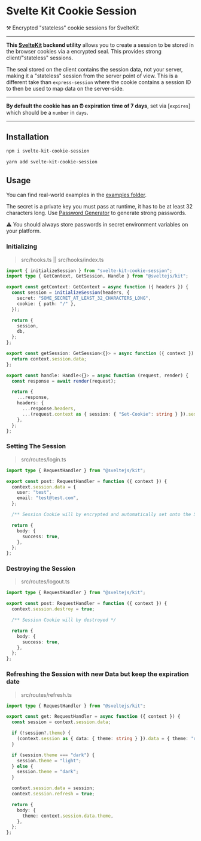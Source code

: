 # Svelte Kit Cookie Session

⚒️ Encrypted "stateless" cookie sessions for SvelteKit

---

**This [SvelteKit](https://kit.svelte.dev) backend utility** allows you to create a session to be stored in the browser cookies via a encrypted seal. This provides strong client/"stateless" sessions.

The seal stored on the client contains the session data, not your server, making it a "stateless" session from the server point of view. This is a different take than `express-session` where the cookie contains a session ID to then be used to map data on the server-side.

---

**By default the cookie has an ⏰ expiration time of 7 days**, set via [`expires`] which should be a `number` in `days`.

---

## Installation

```bash
npm i svelte-kit-cookie-session

yarn add svelte-kit-cookie-session
```

## Usage

You can find real-world examples in the [examples folder](./examples/).

The secret is a private key you must pass at runtime, it has to be at least 32 characters long. Use [Password Generator](https://1password.com/password-generator/) to generate strong passwords.

⚠️ You should always store passwords in secret environment variables on your platform.

### Initializing

> src/hooks.ts || src/hooks/index.ts

```ts
import { initializeSession } from "svelte-kit-cookie-session";
import type { GetContext, GetSession, Handle } from "@sveltejs/kit";

export const getContext: GetContext = async function ({ headers }) {
  const session = initializeSession(headers, {
    secret: "SOME_SECRET_AT_LEAST_32_CHARACTERS_LONG",
    cookie: { path: "/" },
  });

  return {
    session,
    db,
  };
};

export const getSession: GetSession<{}> = async function ({ context }) {
  return context.session.data;
};

export const handle: Handle<{}> = async function (request, render) {
  const response = await render(request);

  return {
    ...response,
    headers: {
      ...response.headers,
      ...(request.context as { session: { "Set-Cookie": string } }).session,
    },
  };
};
```

### Setting The Session

> src/routes/login.ts

```ts
import type { RequestHandler } from "@sveltejs/kit";

export const post: RequestHandler = function ({ context }) {
  context.session.data = {
    user: "test",
    email: "test@test.com",
  };

  /** Session Cookie will by encrypted and automatically set onto the Set-Cookie Header, thanks to JS Proxies */

  return {
    body: {
      success: true,
    },
  };
};
```

### Destroying the Session

> src/routes/logout.ts

```ts
import type { RequestHandler } from "@sveltejs/kit";

export const post: RequestHandler = function ({ context }) {
  context.session.destroy = true;

  /** Session Cookie will by destroyed */

  return {
    body: {
      success: true,
    },
  };
};
```

### Refreshing the Session with new Data but keep the expiration date

> src/routes/refresh.ts

```ts
import type { RequestHandler } from "@sveltejs/kit";

export const get: RequestHandler = async function ({ context }) {
  const session = context.session.data;

  if (!session?.theme) {
    (context.session as { data: { theme: string } }).data = { theme: "dark" };
  }

  if (session.theme === "dark") {
    session.theme = "light";
  } else {
    session.theme = "dark";
  }

  context.session.data = session;
  context.session.refresh = true;

  return {
    body: {
      theme: context.session.data.theme,
    },
  };
};
```
